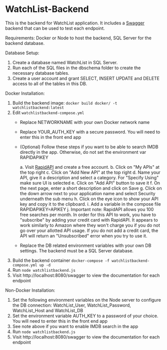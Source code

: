 # WatchList-Backend
This is the backend for WatchList application. It includes a [Swagger](https://swagger.io/) backend that can be used to test each endpoint.

Requirements: Docker or Node to host the backend, SQL Server for the backend database.

Database Setup:

1. Create a database named WatchList in SQL Server.
1. Run each of the SQL files in the dbschema folder to create the necessary database tables.
1. Create a user account and grant SELECT, INSERT UPDATE and DELETE access to all of the tables in this DB.

Docker Installation:

1. Build the backend image: `docker build docker/ -t watchlistbackend:latest`
1. Edit `watchlistbackend-compose.yml`
   - Replace NETWORKNAME with your own Docker network name
   - Replace YOUR_AUTH_KEY with a secure password. You will need to enter this in the front end app
   - (Optional) Follow these steps if you want to be able to search IMDB directly in the app. Otherwise, do not set the environment var RAPIDAPIKEY
   
     a. Visit [RapidAPI](rapidapi.com) and create a free account.
     b. Click on "My APIs" at the top right
     c. Click on "Add New API" at the top right
     d. Name your API, give it a description and select a category. For "Specify Using" make sure UI is selected
     e. Click on "Add API" button to save it
     f. On the next page, enter a short description and click on Save
     g. Click on the down arrow next to your application name and select Security underneath the sub menu
     h. Click on the eye icon to show your API key and copy it to the clipboard.
     i. Add a variable in the compose file RAPIDAPIKEY=APIKEY
     j. Important note: RapidAPI allows you 100 free searches per month. In order for this API to work, you have to "subscribe" by adding your credit card with RapidAPI. It appears to work similarly to Amazon where they won't charge you if you do not go over your allotted API usage. If you do not add a credit card, the API will return an "Unsubscribed" error when you try to use it.
   - Replace the DB related environment variables with your own DB settings. The backend must be a SQL Server database.
1. Build the backend container `docker-compose -f watchlistbackend-compose.yml up -d`
1. Run `node watchlistbackend.js`
1. Visit http://localhost:8080/swagger to view the documentation for each endpoint

Non-Docker Installation:

1. Set the following environment variables on the Node server to configure the DB connection: WatchList_User, WatchList_Password, WatchList_Host and WatchList_DB
1. Set the environment variable AUTH_KEY to a password of your choice. You will need to enter this in the front end app
1. See note above if you want to enable IMDB search in the app
1. Run `node watchlistbackend.js`
1. Visit http://localhost:8080/swagger to view the documentation for each endpoint